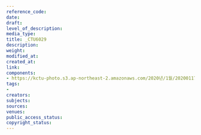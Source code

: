 ```yaml
---
reference_code: 
date: 
draft: 
level_of_description: 
media_type: 
title: _CTU6029
description: 
weight: 
modified_at: 
created_at: 
link: 
components:
- https://kctu-photo.s3.ap-northeast-2.amazonaws.com/2020년/1월/20200117_경마기수+문중원+열사+문재해결+촉구+오체투지+1일차/_CTU6029.jpg
tags:
- 
creators: 
subjects: 
sources: 
venues: 
public_access_status: 
copyright_status: 
---
```


